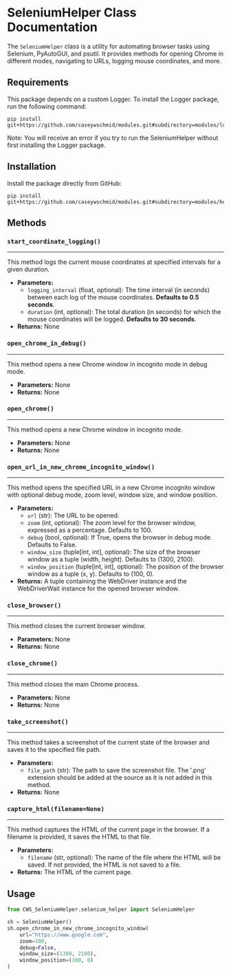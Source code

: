 # SeleniumHelper Class Documentation

The `SeleniumHelper` class is a utility for automating browser tasks using Selenium, PyAutoGUI, and psutil. It provides methods for opening Chrome in different modes, navigating to URLs, logging mouse coordinates, and more.

## Requirements

This package depends on a custom Logger. To install the Logger package, run the
following command:

```terminal
pip install git+https://github.com/caseywschmid/modules.git#subdirectory=modules/logs/logger
```

Note: You will receive an error if you try to run the SeleniumHelper without first
installing the Logger package.

## Installation

Install the package directly from GitHub:

```terminal
pip install git+https://github.com/caseywschmid/modules.git#subdirectory=modules/helpers/selenium_helper
```

## Methods

### `start_coordinate_logging()`
---
This method logs the current mouse coordinates at specified intervals for a given duration.

- **Parameters:**
  - `logging_interval` (float, optional): The time interval (in seconds) between
    each log of the mouse coordinates. **Defaults to 0.5 seconds**.
  - `duration` (int, optional): The total duration (in seconds) for which the
    mouse coordinates will be logged. **Defaults to 30 seconds**.
- **Returns:** None

### `open_chrome_in_debug()`
---
This method opens a new Chrome window in incognito mode in debug mode.

- **Parameters:** None
- **Returns:** None

### `open_chrome()`
---
This method opens a new Chrome window in incognito mode.

- **Parameters:** None
- **Returns:** None

### `open_url_in_new_chrome_incognito_window()`
---
This method opens the specified URL in a new Chrome incognito window with optional debug mode, zoom level, window size, and window position.

- **Parameters:**
  - `url` (str): The URL to be opened.
  - `zoom` (int, optional): The zoom level for the browser window, expressed as a percentage. Defaults to 100.
  - `debug` (bool, optional): If True, opens the browser in debug mode. Defaults to False.
  - `window_size` (tuple[int, int], optional): The size of the browser window as a tuple (width, height). Defaults to (1300, 2100).
  - `window_position` (tuple[int, int], optional): The position of the browser window as a tuple (x, y). Defaults to (100, 0).
- **Returns:** A tuple containing the WebDriver instance and the WebDriverWait instance for the opened browser window.

### `close_browser()`
---
This method closes the current browser window.

- **Parameters:** None
- **Returns:** None

### `close_chrome()`
---
This method closes the main Chrome process.

- **Parameters:** None
- **Returns:** None

### `take_screenshot()`
---
This method takes a screenshot of the current state of the browser and saves it to the specified file path.

- **Parameters:**
  - `file_path` (str): The path to save the screenshot file. The '.png' extension should be added at the source as it is not added in this method.
- **Returns:** None

### `capture_html(filename=None)`
---
This method captures the HTML of the current page in the browser. If a filename is provided, it saves the HTML to that file.

- **Parameters:**
  - `filename` (str, optional): The name of the file where the HTML will be saved. If not provided, the HTML is not saved to a file.
- **Returns:** The HTML of the current page.

## Usage

```python
from CWS_SeleniumHelper.selenium_helper import SeleniumHelper

sh = SeleniumHelper()
sh.open_chrome_in_new_chrome_incognito_window(
    url="https://www.google.com",
    zoom=100,
    debug=False,
    window_size=(1300, 2100),
    window_position=(100, 0)
)
```
